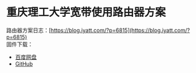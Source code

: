 # 重庆理工大学宽带使用路由器方案
路由器方案日志：[https://blog.iyatt.com/?p=6815](https://blog.iyatt.com/?p=6815)  
固件下载：  
* [百度网盘](https://pan.baidu.com/s/1IJY2M9_DxH8vuo2AxWSaSA?pwd=w6tr)
* [GitHub](锐捷-固件)  

